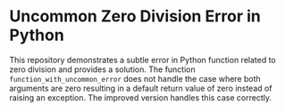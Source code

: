 # Uncommon Zero Division Error in Python
This repository demonstrates a subtle error in Python function related to zero division and provides a solution. The function `function_with_uncommon_error` does not handle the case where both arguments are zero resulting in a default return value of zero instead of raising an exception. The improved version handles this case correctly. 